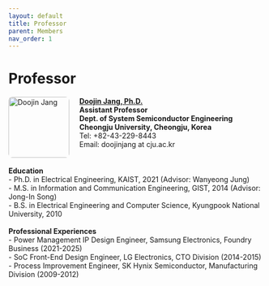 ```yaml
---
layout: default
title: Professor
parent: Members
nav_order: 1
---
```


# Professor

<div style="display: flex; align-items: flex-start; gap: 20px;">
<img src="/orbit_lab/assets/img/doojinjang.jpg" alt="Doojin Jang" style="width: 120px; border-radius: 8px">
  <div>
    <strong><a href="https://scholar.google.com/citations?user=97u1EEMAAAAJ&hl=ko" target="_blank">Doojin Jang, Ph.D.</a></strong><br>
    <strong>Assistant Professor</strong><br>
    <strong>Dept. of System Semiconductor Engineering</strong><br>
    <strong>Cheongju University, Cheongju, Korea</strong><br>
    Tel: +82-43-229-8443<br>
    Email: doojinjang at cju.ac.kr<br>
  </div>
</div>
  <br>
    <strong>Education</strong><br>
    - Ph.D. in Electrical Engineering, KAIST, 2021 (Advisor: Wanyeong Jung)<br>
    - M.S. in Information and Communication Engineering, GIST, 2014 (Advisor: Jong-In Song)<br>
    - B.S. in Electrical Engineering and Computer Science, Kyungpook National University, 2010<br>
    <br>
    <strong>Professional Experiences</strong><br>
    - Power Management IP Design Engineer, Samsung Electronics, Foundry Business (2021-2025)<br>
    - SoC Front-End Design Engineer, LG Electronics, CTO Division (2014-2015)<br>
    - Process Improvement Engineer, SK Hynix Semiconductor, Manufacturing Division (2009-2012)<br>
